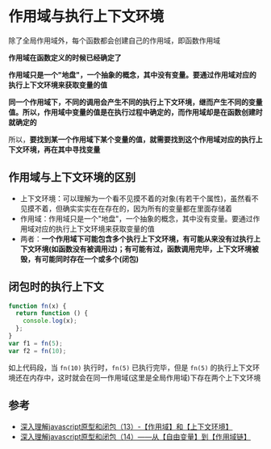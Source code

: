 # 作用域与执行上下文环境

除了全局作用域外，每个函数都会创建自己的作用域，即函数作用域

**作用域在函数定义的时候已经确定了**

**作用域只是一个"地盘"，一个抽象的概念，其中没有变量。要通过作用域对应的执行上下文环境来获取变量的值**

**同一个作用域下，不同的调用会产生不同的执行上下文环境，继而产生不同的变量值。所以，作用域中变量的值是在执行过程中确定的，而作用域却是在函数创建时就确定的**

所以，**要找到某一个作用域下某个变量的值，就需要找到这个作用域对应的执行上下文环境，再在其中寻找变量**

## 作用域与上下文环境的区别

- 上下文环境：可以理解为一个看不见摸不着的对象(有若干个属性)，虽然看不见摸不着，但确实实实在在存在的，因为所有的变量都在里面存储着
- 作用域：作用域只是一个"地盘"，一个抽象的概念，其中没有变量。要通过作用域对应的执行上下文环境来获取变量的值
- 两者：**一个作用域下可能包含多个执行上下文环境，有可能从来没有过执行上下文环境(如函数没有被调用过)；有可能有过，函数调用完毕，上下文环境被毁，有可能同时存在一个或多个(闭包)**

## 闭包时的执行上下文

```js
function fn(x) {
  return function () {
    console.log(x);
  };
}
var f1 = fn(5);
var f2 = fn(10);
```

如上代码段，当 `fn(10)` 执行时，`fn(5)` 已执行完毕，但是 `fn(5)` 的执行上下文环境还在内存中，这时就会在同一作用域(这里是全局作用域)下存在两个上下文环境

## 参考

- [深入理解javascript原型和闭包（13）-【作用域】和【上下文环境】](https://www.cnblogs.com/wangfupeng1988/p/3991995.html)
- [深入理解javascript原型和闭包（14）——从【自由变量】到【作用域链】](https://www.cnblogs.com/wangfupeng1988/p/3992795.html)
